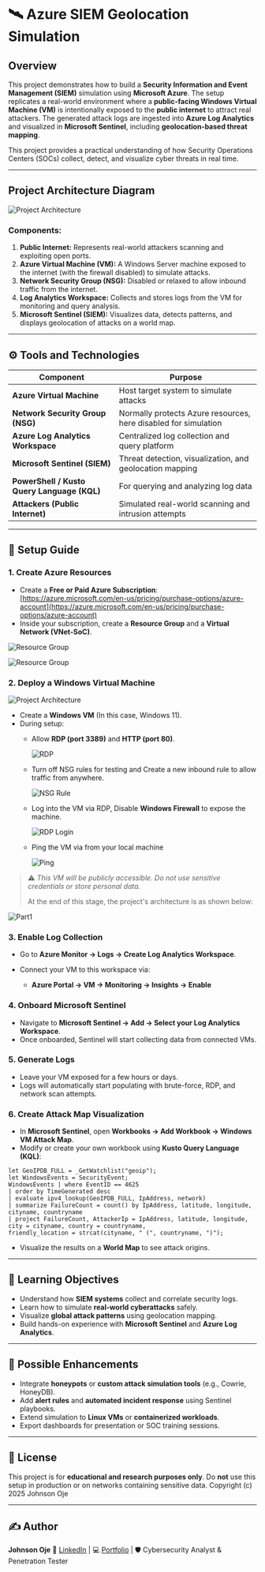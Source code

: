 # 🛰️ Azure SIEM Geolocation Simulation

## Overview

This project demonstrates how to build a **Security Information and Event Management (SIEM)** simulation using **Microsoft Azure**.
The setup replicates a real-world environment where a **public-facing Windows Virtual Machine (VM)** is intentionally exposed to the **public internet** to attract real attackers.
The generated attack logs are ingested into **Azure Log Analytics** and visualized in **Microsoft Sentinel**, including **geolocation-based threat mapping**.


This project provides a practical understanding of how Security Operations Centers (SOCs) collect, detect, and visualize cyber threats in real time.

----

## Project Architecture Diagram

![Project Architecture](images/ProjectArchitecture.png)

### Components:

1. **Public Internet:** Represents real-world attackers scanning and exploiting open ports.
2. **Azure Virtual Machine (VM):** A Windows Server machine exposed to the internet (with the firewall disabled) to simulate attacks.
3. **Network Security Group (NSG):** Disabled or relaxed to allow inbound traffic from the internet.
4. **Log Analytics Workspace:** Collects and stores logs from the VM for monitoring and query analysis.
5. **Microsoft Sentinel (SIEM):** Visualizes data, detects patterns, and displays geolocation of attacks on a world map.

---

## ⚙️ Tools and Technologies

| Component                                   | Purpose                                                         |
| ------------------------------------------- | --------------------------------------------------------------- |
| **Azure Virtual Machine**                   | Host target system to simulate attacks                          |
| **Network Security Group (NSG)**            | Normally protects Azure resources, here disabled for simulation |
| **Azure Log Analytics Workspace**           | Centralized log collection and query platform                   |
| **Microsoft Sentinel (SIEM)**               | Threat detection, visualization, and geolocation mapping        |
| **PowerShell / Kusto Query Language (KQL)** | For querying and analyzing log data                             |
| **Attackers (Public Internet)**             | Simulated real-world scanning and intrusion attempts            |

---

## 🚀 Setup Guide

### **1. Create Azure Resources**

* Create a **Free or Paid Azure Subscription**:
  [https://azure.microsoft.com/en-us/pricing/purchase-options/azure-account](https://azure.microsoft.com/en-us/pricing/purchase-options/azure-account)
* Inside your subscription, create a **Resource Group** and a **Virtual Network (VNet-SoC)**.

![Resource Group](images/1.png)

![Resource Group](images/2-2.png)

### **2. Deploy a Windows Virtual Machine**

![Project Architecture](images/3-4.png)

* Create a **Windows VM** (In this case, Windows 11).
* During setup:
  * Allow **RDP (port 3389)** and **HTTP (port 80)**.

    ![RDP](images/3-2.png)
  * Turn off NSG rules for testing and Create a new inbound rule to allow traffic from anywhere.

    ![NSG Rule](images/4.png)

  * Log into the VM via RDP, Disable **Windows Firewall** to expose the machine.
 
    ![RDP Login](images/7.png)
    
  * Ping the VM via from your local machine
 
    ![Ping](images/8.png)

> ⚠️ *This VM will be publicly accessible. Do not use sensitive credentials or store personal data.*
>
> At the end of this stage, the project's architecture is as shown below:

![Part1](images/EoP1.png)

### **3. Enable Log Collection**

* Go to **Azure Monitor → Logs → Create Log Analytics Workspace**.
* Connect your VM to this workspace via:

  * **Azure Portal → VM → Monitoring → Insights → Enable**

### **4. Onboard Microsoft Sentinel**

* Navigate to **Microsoft Sentinel → Add → Select your Log Analytics Workspace**.
* Once onboarded, Sentinel will start collecting data from connected VMs.

### **5. Generate Logs**

* Leave your VM exposed for a few hours or days.
* Logs will automatically start populating with brute-force, RDP, and network scan attempts.

### **6. Create Attack Map Visualization**

* In **Microsoft Sentinel**, open **Workbooks → Add Workbook → Windows VM Attack Map**.
* Modify or create your own workbook using **Kusto Query Language (KQL)**:

```kql
let GeoIPDB_FULL = _GetWatchlist("geoip");
let WindowsEvents = SecurityEvent;
WindowsEvents | where EventID == 4625
| order by TimeGenerated desc
| evaluate ipv4_lookup(GeoIPDB_FULL, IpAddress, network)
| summarize FailureCount = count() by IpAddress, latitude, longitude, cityname, countryname
| project FailureCount, AttackerIp = IpAddress, latitude, longitude, city = cityname, country = countryname,
friendly_location = strcat(cityname, " (", countryname, ")");
```

* Visualize the results on a **World Map** to see attack origins.

---

## 🧠 Learning Objectives

* Understand how **SIEM systems** collect and correlate security logs.
* Learn how to simulate **real-world cyberattacks** safely.
* Visualize **global attack patterns** using geolocation mapping.
* Build hands-on experience with **Microsoft Sentinel** and **Azure Log Analytics**.

---

## 🧩 Possible Enhancements

* Integrate **honeypots** or **custom attack simulation tools** (e.g., Cowrie, HoneyDB).
* Add **alert rules** and **automated incident response** using Sentinel playbooks.
* Extend simulation to **Linux VMs** or **containerized workloads**.
* Export dashboards for presentation or SOC training sessions.

---

## 🧾 License

This project is for **educational and research purposes only**.
Do **not** use this setup in production or on networks containing sensitive data. 
Copyright (c) 2025 Johnson Oje

---

## ✍️ Author

**Johnson Oje**
🔗 [LinkedIn](https://www.linkedin.com/in/johnson-pamilerin-oje/) | 💻 [Portfolio](ojejp.github.io) | 🛡️ Cybersecurity Analyst & Penetration Tester
